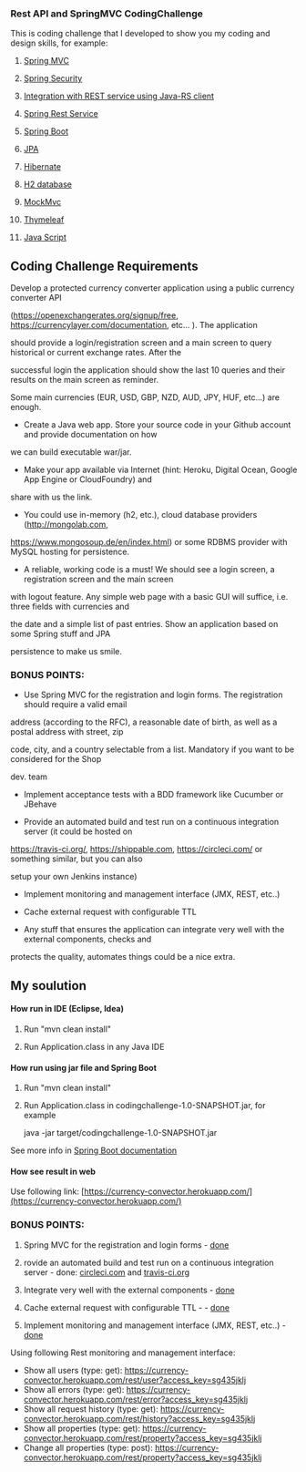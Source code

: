 ### Rest API and SpringMVC CodingChallenge

This is coding challenge that I developed to show you my coding and design skills, for example:

1. [Spring MVC](https://github.com/Vedenin/RestAndSpringMVC-CodingChallenge/tree/master/src/main/java/com/github/vedenin/codingchallenge/mvc)

2. [Spring Security](https://github.com/Vedenin/RestAndSpringMVC-CodingChallenge/blob/master/src/main/java/com/github/vedenin/codingchallenge/mvc/security/SpringSecurityConfiguration.java)

3. [Integration with REST service using Java-RS client](https://github.com/Vedenin/RestAndSpringMVC-CodingChallenge/tree/master/src/main/java/com/github/vedenin/codingchallenge/restclient)

4. [Spring Rest Service](https://github.com/Vedenin/RestAndSpringMVC-CodingChallenge/blob/master/src/main/java/com/github/vedenin/codingchallenge/mvc/controler/MainRestController.java) 

5. [Spring Boot](https://github.com/Vedenin/RestAndSpringMVC-CodingChallenge/blob/master/src/main/java/com/github/vedenin/codingchallenge/Application.java)

6. [JPA](https://github.com/Vedenin/RestAndSpringMVC-CodingChallenge/tree/master/src/main/java/com/github/vedenin/codingchallenge/persistence)

6. [Hibernate](https://github.com/Vedenin/RestAndSpringMVC-CodingChallenge/tree/master/src/main/java/com/github/vedenin/codingchallenge/persistence)  

7. [H2 database](https://github.com/Vedenin/RestAndSpringMVC-CodingChallenge/tree/master/src/main/java/com/github/vedenin/codingchallenge/persistence)  

8. [MockMvc](https://github.com/Vedenin/RestAndSpringMVC-CodingChallenge/tree/master/src/test/java/com.github.vedenin.codingchallenge)

9. [Thymeleaf](https://github.com/Vedenin/RestAndSpringMVC-CodingChallenge/tree/master/src/main/resources/templates)

10. [Java Script](https://github.com/Vedenin/RestAndSpringMVC-CodingChallenge/tree/master/src/main/resources/templates) 

## Coding Challenge Requirements 

Develop a protected currency converter application using a public currency converter API

(https://openexchangerates.org/signup/free, https://currencylayer.com/documentation, etc... ). The application

should provide a login/registration screen and a main screen to query historical or current exchange rates. After the

successful login the application should show the last 10 queries and their results on the main screen as reminder.


Some main currencies (EUR, USD, GBP, NZD, AUD, JPY, HUF, etc...) are enough.


- Create a Java web app. Store your source code in your Github account and provide documentation on how

we can build executable war/jar.


- Make your app available via Internet (hint: Heroku, Digital Ocean, Google App Engine or CloudFoundry) and

share with us the link.


- You could use in-memory (h2, etc.), cloud database providers (http://mongolab.com,

https://www.mongosoup.de/en/index.html) or some RDBMS provider with MySQL hosting for persistence.


- A reliable, working code is a must! We should see a login screen, a registration screen and the main screen

with logout feature. Any simple web page with a basic GUI will suffice, i.e. three fields with currencies and

the date and a simple list of past entries. Show an application based on some Spring stuff and JPA

persistence to make us smile.


### BONUS POINTS:


- Use Spring MVC for the registration and login forms. The registration should require a valid email

address (according to the RFC), a reasonable date of birth, as well as a postal address with street, zip

code, city, and a country selectable from a list. Mandatory if you want to be considered for the Shop

dev. team


- Implement acceptance tests with a BDD framework like Cucumber or JBehave


- Provide an automated build and test run on a continuous integration server (it could be hosted on

https://travis-ci.org/, https://shippable.com, https://circleci.com/ or something similar, but you can also

setup your own Jenkins instance)


- Implement monitoring and management interface (JMX, REST, etc..)


- Cache external request with configurable TTL


- Any stuff that ensures the application can integrate very well with the external components, checks and

protects the quality, automates things could be a nice extra.

## My soulution 

#### How run in IDE (Eclipse, Idea)

1. Run 
     "mvn clean install"
     
2. Run Application.class in any Java IDE

#### How run using jar file and Spring Boot 
1. Run 
     "mvn clean install"
     
2. Run Application.class in codingchallenge-1.0-SNAPSHOT.jar, for example 

   java -jar target/codingchallenge-1.0-SNAPSHOT.jar
    
See more info in [Spring Boot documentation](http://docs.spring.io/spring-boot/docs/current/reference/html/using-boot-running-your-application.html)

#### How see result in web
Use following link: [https://currency-convector.herokuapp.com/](https://currency-convector.herokuapp.com/)

### BONUS POINTS:

1.  Spring MVC for the registration and login forms - [done](https://github.com/Vedenin/RestAndSpringMVC-CodingChallenge/tree/master/src/main/resources/templates)

2. rovide an automated build and test run on a continuous integration server - done: [circleci.com](https://circleci.com/gh/Vedenin/RestAndSpringMVC-CodingChallenge/1) and [travis-ci.org](https://travis-ci.org/Vedenin/RestAndSpringMVC-CodingChallenge)

3. Integrate very well with the external components - [done](https://github.com/Vedenin/RestAndSpringMVC-CodingChallenge/blob/master/src/main/java/com/github/vedenin/codingchallenge/restclient/FaultTolerantRestClient.java) 

4. Cache external request with configurable TTL -  - [done](https://github.com/Vedenin/RestAndSpringMVC-CodingChallenge/blob/master/src/main/java/com/github/vedenin/codingchallenge/restclient/FaultTolerantRestClient.java)

5. Implement monitoring and management interface (JMX, REST, etc..) - [done](https://github.com/Vedenin/RestAndSpringMVC-CodingChallenge/blob/master/src/main/java/com/github/vedenin/codingchallenge/mvc/controler/MainRestController.java)

Using following Rest monitoring and management interface:

   - Show all users (type: get): https://currency-convector.herokuapp.com/rest/user?access_key=sg435jklj
   - Show all errors (type: get): https://currency-convector.herokuapp.com/rest/error?access_key=sg435jklj
   - Show all request history (type: get): https://currency-convector.herokuapp.com/rest/history?access_key=sg435jklj
   - Show all properties (type: get): https://currency-convector.herokuapp.com/rest/property?access_key=sg435jklj
   - Change all properties (type: post): https://currency-convector.herokuapp.com/rest/property?access_key=sg435jklj
  
